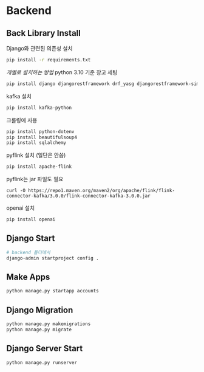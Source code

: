 # Backend

## Back Library Install
Django와 관련된 의존성 설치
```bash
pip install -r requirements.txt
```

*개별로 설치하는 방법*
python 3.10 기준 
장고 세팅 
```bash
pip install django djangorestframework drf_yasg djangorestframework-simplejwt markdown django-filter django-allauth django-cors-headers
```
kafka 설치
```bash
pip install kafka-python
```

크롤링에 사용
```bash
pip install python-dotenv
pip install beautifulsoup4
pip install sqlalchemy
```


pyflink 설치 (일단은 안씀)
```bash
pip install apache-flink
```
pyflink는 jar 파일도 필요
```git-bash
curl -O https://repo1.maven.org/maven2/org/apache/flink/flink-connector-kafka/3.0.0/flink-connector-kafka-3.0.0.jar
```

openai 설치
```bash
pip install openai
```


## Django Start
```bash
# backend 폴더에서
django-admin startproject config .
```

## Make Apps
```bash
python manage.py startapp accounts
```

## Django Migration
```bash
python manage.py makemigrations
python manage.py migrate
```

## Django Server Start
```bash
python manage.py runserver
```



